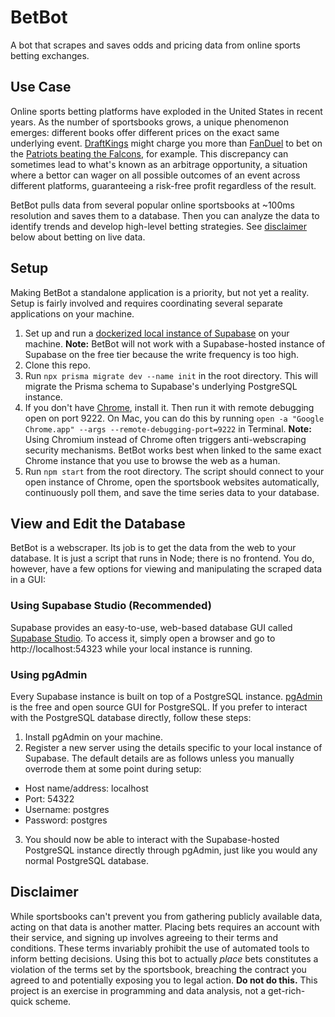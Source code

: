 # BetBot

A bot that scrapes and saves odds and pricing data from online sports betting exchanges.

## Use Case

Online sports betting platforms have exploded in the United States in recent years. As the number of sportsbooks grows, a unique phenomenon emerges: different books offer different prices on the exact same underlying event. [DraftKings](https://sportsbook.draftkings.com/) might charge you more than [FanDuel](https://sportsbook.fanduel.com/) to bet on the [Patriots beating the Falcons](https://en.wikipedia.org/wiki/Super_Bowl_LI), for example. This discrepancy can sometimes lead to what's known as an arbitrage opportunity, a situation where a bettor can wager on all possible outcomes of an event across different platforms, guaranteeing a risk-free profit regardless of the result.

BetBot pulls data from several popular online sportsbooks at ~100ms resolution and saves them to a database. Then you can analyze the data to identify trends and develop high-level betting strategies. See [disclaimer](#disclaimer) below about betting on live data.

## Setup

Making BetBot a standalone application is a priority, but not yet a reality. Setup is fairly involved and requires coordinating several separate applications on your machine.

1. Set up and run a [dockerized local instance of Supabase](https://supabase.com/docs/guides/self-hosting/docker) on your machine.
   **Note:** BetBot will not work with a Supabase-hosted instance of Supabase on the free tier because the write frequency is too high.
2. Clone this repo.
3. Run `npx prisma migrate dev --name init` in the root directory. This will migrate the Prisma schema to Supabase's underlying PostgreSQL instance.
4. If you don't have [Chrome](https://www.google.com/chrome/), install it. Then run it with remote debugging open on port 9222. On Mac, you can do this by running `open -a "Google Chrome.app" --args --remote-debugging-port=9222` in Terminal.
   **Note:** Using Chromium instead of Chrome often triggers anti-webscraping security mechanisms. BetBot works best when linked to the same exact Chrome instance that you use to browse the web as a human.
5. Run `npm start` from the root directory. The script should connect to your open instance of Chrome, open the sportsbook websites automatically, continuously poll them, and save the time series data to your database.

## View and Edit the Database

BetBot is a webscraper. Its job is to get the data from the web to your database. It is just a script that runs in Node; there is no frontend. You do, however, have a few options for viewing and manipulating the scraped data in a GUI:

### Using Supabase Studio (Recommended)

Supabase provides an easy-to-use, web-based database GUI called [Supabase Studio](https://supabase.com/blog/supabase-studio). To access it, simply open a browser and go to http://localhost:54323 while your local instance is running.

### Using pgAdmin

Every Supabase instance is built on top of a PostgreSQL instance. [pgAdmin](https://www.pgadmin.org/) is the free and open source GUI for PostgreSQL. If you prefer to interact with the PostgreSQL database directly, follow these steps:

1. Install pgAdmin on your machine.
2. Register a new server using the details specific to your local instance of Supabase. The default details are as follows unless you manually overrode them at some point during setup:

- Host name/address: localhost
- Port: 54322
- Username: postgres
- Password: postgres

3. You should now be able to interact with the Supabase-hosted PostgreSQL instance directly through pgAdmin, just like you would any normal PostgreSQL database.

## Disclaimer

While sportsbooks can't prevent you from gathering publicly available data, acting on that data is another matter. Placing bets requires an account with their service, and signing up involves agreeing to their terms and conditions. These terms invariably prohibit the use of automated tools to inform betting decisions. Using this bot to actually _place_ bets constitutes a violation of the terms set by the sportsbook, breaching the contract you agreed to and potentially exposing you to legal action. **Do not do this.** This project is an exercise in programming and data analysis, not a get-rich-quick scheme.
